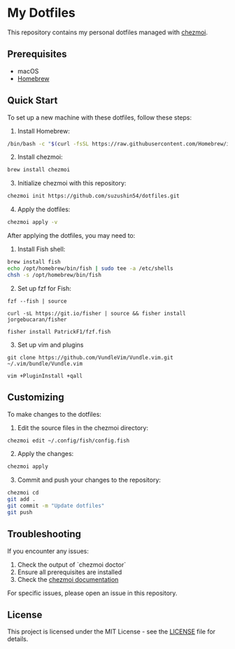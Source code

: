# My Dotfiles

This repository contains my personal dotfiles managed with [chezmoi](https://www.chezmoi.io/). 

## Prerequisites

- macOS
- [Homebrew](https://brew.sh/)

## Quick Start

To set up a new machine with these dotfiles, follow these steps:

1. Install Homebrew:

```bash
/bin/bash -c "$(curl -fsSL https://raw.githubusercontent.com/Homebrew/install/HEAD/install.sh)"
```

2. Install chezmoi:

```bash
brew install chezmoi
```

3. Initialize chezmoi with this repository:

```bash
chezmoi init https://github.com/suzushin54/dotfiles.git
```

4. Apply the dotfiles:

```bash
chezmoi apply -v
```

After applying the dotfiles, you may need to:

1. Install Fish shell:

```bash
brew install fish
echo /opt/homebrew/bin/fish | sudo tee -a /etc/shells
chsh -s /opt/homebrew/bin/fish
```

2. Set up fzf for Fish:

```fish
fzf --fish | source

curl -sL https://git.io/fisher | source && fisher install jorgebucaran/fisher

fisher install PatrickF1/fzf.fish
```

3. Set up vim and plugins

```fish
git clone https://github.com/VundleVim/Vundle.vim.git ~/.vim/bundle/Vundle.vim

vim +PluginInstall +qall
```

## Customizing

To make changes to the dotfiles:

1. Edit the source files in the chezmoi directory:

```bash
chezmoi edit ~/.config/fish/config.fish
```

2. Apply the changes:

```bash
chezmoi apply
```

3. Commit and push your changes to the repository:

```bash
chezmoi cd
git add .
git commit -m "Update dotfiles"
git push
```

## Troubleshooting

If you encounter any issues:

1. Check the output of \`chezmoi doctor\`
2. Ensure all prerequisites are installed
3. Check the [chezmoi documentation](https://www.chezmoi.io/docs/how-to/)

For specific issues, please open an issue in this repository.

## License

This project is licensed under the MIT License - see the [LICENSE](LICENSE) file for details.

